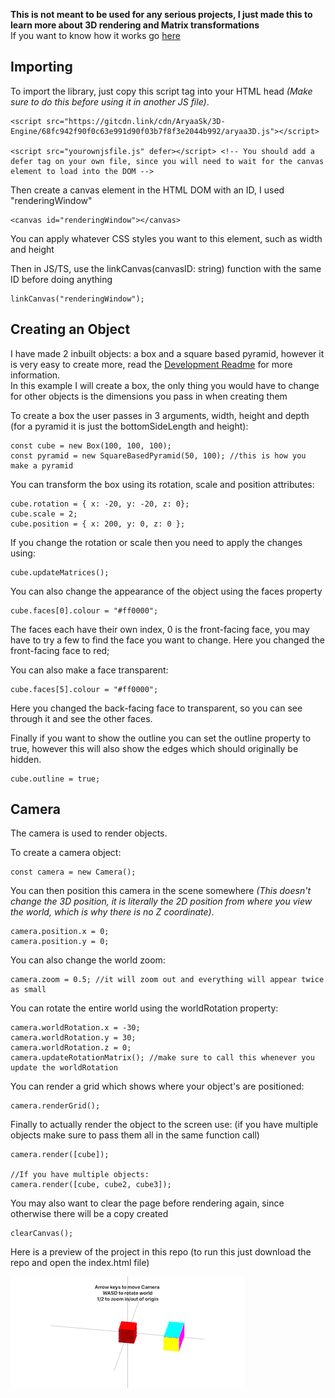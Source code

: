 **This is not meant to be used for any serious projects, I just made this to learn more about 3D rendering and Matrix transformations**\
If you want to know how it works go [here](Research/Pipeline.md)

## Importing
To import the library, just copy this script tag into your HTML head *(Make sure to do this before using it in another JS file)*.
```
<script src="https://gitcdn.link/cdn/AryaaSk/3D-Engine/68fc942f90f0c63e991d90f03b7f8f3e2044b992/aryaa3D.js"></script>

<script src="yourownjsfile.js" defer></script> <!-- You should add a defer tag on your own file, since you will need to wait for the canvas element to load into the DOM -->
```

Then create a canvas element in the HTML DOM with an ID, I used "renderingWindow"
```
<canvas id="renderingWindow"></canvas>
```
You can apply whatever CSS styles you want to this element, such as width and height

Then in JS/TS, use the linkCanvas(canvasID: string) function with the same ID before doing anything
```
linkCanvas("renderingWindow");
```

## Creating an Object
I have made 2 inbuilt objects: a box and a square based pyramid, however it is very easy to create more, read the [Development Readme](DevelopmentREADME.md) for more information.\
In this example I will create a box, the only thing you would have to change for other objects is the dimensions you pass in when creating them

To create a box the user passes in 3 arguments, width, height and depth (for a pyramid it is just the bottomSideLength and height):
```
const cube = new Box(100, 100, 100);
const pyramid = new SquareBasedPyramid(50, 100); //this is how you make a pyramid
```

You can transform the box using its rotation, scale and position attributes:
```
cube.rotation = { x: -20, y: -20, z: 0};
cube.scale = 2;
cube.position = { x: 200, y: 0, z: 0 };
```

If you change the rotation or scale then you need to apply the changes using:
```
cube.updateMatrices();
```

You can also change the appearance of the object using the faces property
```
cube.faces[0].colour = "#ff0000";
```
The faces each have their own index, 0 is the front-facing face, you may have to try a few to find the face you want to change. Here you changed the front-facing face to red;

You can also make a face transparent:
```
cube.faces[5].colour = "#ff0000";
```
Here you changed the back-facing face to transparent, so you can see through it and see the other faces.

Finally if you want to show the outline you can set the outline property to true, however this will also show the edges which should originally be hidden.
```
cube.outline = true;
```

## Camera
The camera is used to render objects.
 
To create a camera object:
```
const camera = new Camera();
```

You can then position this camera in the scene somewhere *(This doesn't change the 3D position, it is literally the 2D position from where you view the world, which is why there is no Z coordinate)*.
```
camera.position.x = 0;
camera.position.y = 0;
```

You can also change the world zoom:
```
camera.zoom = 0.5; //it will zoom out and everything will appear twice as small
```

You can rotate the entire world using the worldRotation property:
```
camera.worldRotation.x = -30;
camera.worldRotation.y = 30;
camera.worldRotation.z = 0;
camera.updateRotationMatrix(); //make sure to call this whenever you update the worldRotation
```

You can render a grid which shows where your object's are positioned:
```
camera.renderGrid();
```

Finally to actually render the object to the screen use: (if you have multiple objects make sure to pass them all in the same function call)
```
camera.render([cube]);

//If you have multiple objects:
camera.render([cube, cube2, cube3]);
```

You may also want to clear the page before rendering again, since otherwise there will be a copy created
```
clearCanvas();
```

Here is a preview of the project in this repo (to run this just download the repo and open the index.html file)

![Preview Gif](https://github.com/AryaaSk/3D-Engine/blob/master/Previews/3DEngineDemo.gif?raw=true)